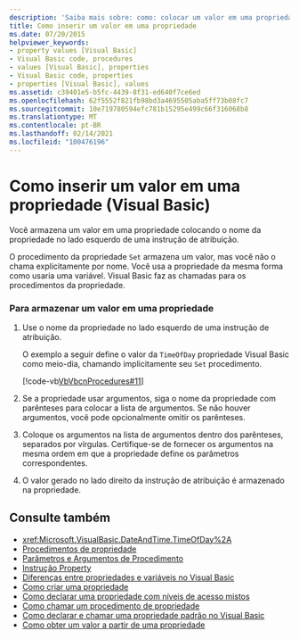 ```yaml
---
description: 'Saiba mais sobre: como: colocar um valor em uma propriedade (Visual Basic)'
title: Como inserir um valor em uma propriedade
ms.date: 07/20/2015
helpviewer_keywords:
- property values [Visual Basic]
- Visual Basic code, procedures
- values [Visual Basic], properties
- Visual Basic code, properties
- properties [Visual Basic], values
ms.assetid: c39401e5-b5fc-4439-8f31-ed640f7ce6ed
ms.openlocfilehash: 62f5552f821fb98bd3a4695505aba5ff73b08fc7
ms.sourcegitcommit: 10e719780594efc781b15295e499c66f316068b8
ms.translationtype: MT
ms.contentlocale: pt-BR
ms.lasthandoff: 02/14/2021
ms.locfileid: "100476196"
---
```

# <a name="how-to-put-a-value-in-a-property-visual-basic"></a>Como inserir um valor em uma propriedade (Visual Basic)

Você armazena um valor em uma propriedade colocando o nome da propriedade no lado esquerdo de uma instrução de atribuição.  
  
 O procedimento da propriedade `Set` armazena um valor, mas você não o chama explicitamente por nome. Você usa a propriedade da mesma forma como usaria uma variável. Visual Basic faz as chamadas para os procedimentos da propriedade.  
  
### <a name="to-store-a-value-in-a-property"></a>Para armazenar um valor em uma propriedade  
  
1. Use o nome da propriedade no lado esquerdo de uma instrução de atribuição.  
  
     O exemplo a seguir define o valor da `TimeOfDay` propriedade Visual Basic como meio-dia, chamando implicitamente seu `Set` procedimento.  
  
     [!code-vb[VbVbcnProcedures#11](~/samples/snippets/visualbasic/VS_Snippets_VBCSharp/VbVbcnProcedures/VB/Class1.vb#11)]  
  
2. Se a propriedade usar argumentos, siga o nome da propriedade com parênteses para colocar a lista de argumentos. Se não houver argumentos, você pode opcionalmente omitir os parênteses.  
  
3. Coloque os argumentos na lista de argumentos dentro dos parênteses, separados por vírgulas. Certifique-se de fornecer os argumentos na mesma ordem em que a propriedade define os parâmetros correspondentes.  
  
4. O valor gerado no lado direito da instrução de atribuição é armazenado na propriedade.  
  
## <a name="see-also"></a>Consulte também

- <xref:Microsoft.VisualBasic.DateAndTime.TimeOfDay%2A>
- [Procedimentos de propriedade](./property-procedures.md)
- [Parâmetros e Argumentos de Procedimento](./procedure-parameters-and-arguments.md)
- [Instrução Property](../../../language-reference/statements/property-statement.md)
- [Diferenças entre propriedades e variáveis no Visual Basic](./differences-between-properties-and-variables.md)
- [Como criar uma propriedade](./how-to-create-a-property.md)
- [Como declarar uma propriedade com níveis de acesso mistos](./how-to-declare-a-property-with-mixed-access-levels.md)
- [Como chamar um procedimento de propriedade](./how-to-call-a-property-procedure.md)
- [Como declarar e chamar uma propriedade padrão no Visual Basic](./how-to-declare-and-call-a-default-property.md)
- [Como obter um valor a partir de uma propriedade](./how-to-get-a-value-from-a-property.md)

